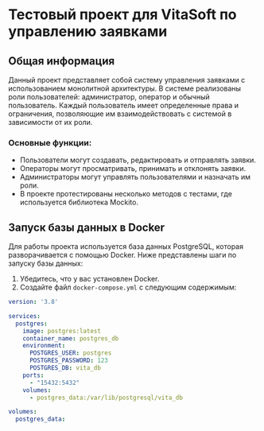# Тестовый проект для VitaSoft по управлению заявками

## Общая информация

Данный проект представляет собой систему управления заявками с использованием монолитной архитектуры. 
В системе реализованы роли пользователей: администратор, оператор и обычный пользователь. 
Каждый пользователь имеет определенные права и ограничения, позволяющие им взаимодействовать с системой в зависимости от их роли.

### Основные функции:

- Пользователи могут создавать, редактировать и отправлять заявки.
- Операторы могут просматривать, принимать и отклонять заявки.
- Администраторы могут управлять пользователями и назначать им роли.
- В проекте протестированы несколько методов с тестами, где используется библиотека Mockito.

## Запуск базы данных в Docker

Для работы проекта используется база данных PostgreSQL, которая разворачивается с помощью Docker. Ниже представлены шаги по запуску базы данных:

1. Убедитесь, что у вас установлен Docker.
2. Создайте файл `docker-compose.yml` с следующим содержимым:

```yaml
version: '3.8'

services:
  postgres:
    image: postgres:latest
    container_name: postgres_db
    environment:
      POSTGRES_USER: postgres
      POSTGRES_PASSWORD: 123
      POSTGRES_DB: vita_db
    ports:
      - "15432:5432"
    volumes:
      - postgres_data:/var/lib/postgresql/vita_db

volumes:
  postgres_data:


